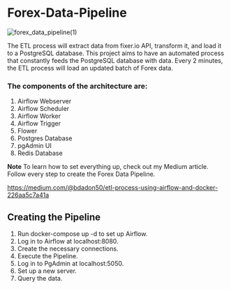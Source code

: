 # Forex-Data-Pipeline
![forex_data_pipeline(1)](https://user-images.githubusercontent.com/65648983/200797048-b42e602c-6368-46f3-bfd2-2c25f6140a91.png)

The ETL process will extract data from fixer.io API, transform it, and load it to a PostgreSQL database. This project aims to have an automated process that constantly feeds the PostgreSQL database with data. Every 2 minutes, the ETL process will load an updated batch of Forex data.

### The components of the architecture are:

1. Airflow Webserver
2. Airflow Scheduler
3. Airflow Worker
4. Airflow Trigger
5. Flower
6. Postgres Database
7. pgAdmin UI
8. Redis Database

__Note__
To learn how to set everything up, check out my Medium article. Follow every step to create the Forex Data Pipeline.

https://medium.com/@bdadon50/etl-process-using-airflow-and-docker-226aa5c7a41a

## Creating the Pipeline
1. Run docker-compose up -d to set up Airflow.
2. Log in to Airflow at localhost:8080.
3. Create the necessary connections.
4. Execute the Pipeline.
5. Log in to PgAdmin at localhost:5050.
6. Set up a new server.
7. Query the data.
